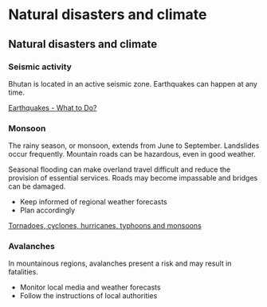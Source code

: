 # Natural disasters and climate

## Natural disasters and climate

### Seismic activity

Bhutan is located in an active seismic zone. Earthquakes can happen at any time. 

[Earthquakes - What to Do?](https://www.getprepared.gc.ca/cnt/rsrcs/pblctns/rthqks-wtd/index-en.aspx)

### Monsoon

The rainy season, or monsoon, extends from June to September. Landslides occur frequently. Mountain roads can be hazardous, even in good weather.

Seasonal flooding can make overland travel difficult and reduce the provision of essential services. Roads may become impassable and bridges can be damaged.

* Keep informed of regional weather forecasts
* Plan accordingly

[Tornadoes, cyclones, hurricanes, typhoons and monsoons](https://travel.gc.ca/travelling/health-safety/hurricanes-typhoons-cyclones-monsoons)

### Avalanches

In mountainous regions, avalanches present a risk and may result in fatalities.

* Monitor local media and weather forecasts
* Follow the instructions of local authorities